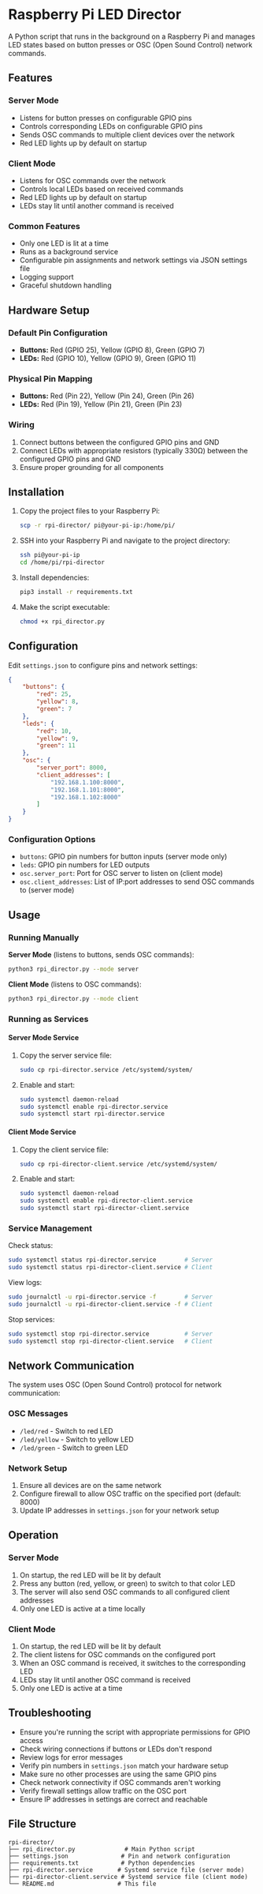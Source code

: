 # Raspberry Pi LED Director

A Python script that runs in the background on a Raspberry Pi and manages LED states based on button presses or OSC (Open Sound Control) network commands.

## Features

### Server Mode
- Listens for button presses on configurable GPIO pins
- Controls corresponding LEDs on configurable GPIO pins
- Sends OSC commands to multiple client devices over the network
- Red LED lights up by default on startup

### Client Mode
- Listens for OSC commands over the network
- Controls local LEDs based on received commands
- Red LED lights up by default on startup
- LEDs stay lit until another command is received

### Common Features
- Only one LED is lit at a time
- Runs as a background service
- Configurable pin assignments and network settings via JSON settings file
- Logging support
- Graceful shutdown handling

## Hardware Setup

### Default Pin Configuration
- **Buttons:** Red (GPIO 25), Yellow (GPIO 8), Green (GPIO 7)
- **LEDs:** Red (GPIO 10), Yellow (GPIO 9), Green (GPIO 11)

### Physical Pin Mapping
- **Buttons:** Red (Pin 22), Yellow (Pin 24), Green (Pin 26)
- **LEDs:** Red (Pin 19), Yellow (Pin 21), Green (Pin 23)

### Wiring
1. Connect buttons between the configured GPIO pins and GND
2. Connect LEDs with appropriate resistors (typically 330Ω) between the configured GPIO pins and GND
3. Ensure proper grounding for all components

## Installation

1. Copy the project files to your Raspberry Pi:
   ```bash
   scp -r rpi-director/ pi@your-pi-ip:/home/pi/
   ```

2. SSH into your Raspberry Pi and navigate to the project directory:
   ```bash
   ssh pi@your-pi-ip
   cd /home/pi/rpi-director
   ```

3. Install dependencies:
   ```bash
   pip3 install -r requirements.txt
   ```

4. Make the script executable:
   ```bash
   chmod +x rpi_director.py
   ```

## Configuration

Edit `settings.json` to configure pins and network settings:

```json
{
    "buttons": {
        "red": 25,
        "yellow": 8,
        "green": 7
    },
    "leds": {
        "red": 10,
        "yellow": 9,
        "green": 11
    },
    "osc": {
        "server_port": 8000,
        "client_addresses": [
            "192.168.1.100:8000",
            "192.168.1.101:8000",
            "192.168.1.102:8000"
        ]
    }
}
```

### Configuration Options
- `buttons`: GPIO pin numbers for button inputs (server mode only)
- `leds`: GPIO pin numbers for LED outputs
- `osc.server_port`: Port for OSC server to listen on (client mode)
- `osc.client_addresses`: List of IP:port addresses to send OSC commands to (server mode)

## Usage

### Running Manually

**Server Mode** (listens to buttons, sends OSC commands):
```bash
python3 rpi_director.py --mode server
```

**Client Mode** (listens to OSC commands):
```bash
python3 rpi_director.py --mode client
```

### Running as Services

#### Server Mode Service

1. Copy the server service file:
   ```bash
   sudo cp rpi-director.service /etc/systemd/system/
   ```

2. Enable and start:
   ```bash
   sudo systemctl daemon-reload
   sudo systemctl enable rpi-director.service
   sudo systemctl start rpi-director.service
   ```

#### Client Mode Service

1. Copy the client service file:
   ```bash
   sudo cp rpi-director-client.service /etc/systemd/system/
   ```

2. Enable and start:
   ```bash
   sudo systemctl daemon-reload
   sudo systemctl enable rpi-director-client.service
   sudo systemctl start rpi-director-client.service
   ```

### Service Management

Check status:
```bash
sudo systemctl status rpi-director.service        # Server
sudo systemctl status rpi-director-client.service # Client
```

View logs:
```bash
sudo journalctl -u rpi-director.service -f        # Server
sudo journalctl -u rpi-director-client.service -f # Client
```

Stop services:
```bash
sudo systemctl stop rpi-director.service          # Server
sudo systemctl stop rpi-director-client.service   # Client
```

## Network Communication

The system uses OSC (Open Sound Control) protocol for network communication:

### OSC Messages
- `/led/red` - Switch to red LED
- `/led/yellow` - Switch to yellow LED  
- `/led/green` - Switch to green LED

### Network Setup
1. Ensure all devices are on the same network
2. Configure firewall to allow OSC traffic on the specified port (default: 8000)
3. Update IP addresses in `settings.json` for your network setup

## Operation

### Server Mode
1. On startup, the red LED will be lit by default
2. Press any button (red, yellow, or green) to switch to that color LED
3. The server will also send OSC commands to all configured client addresses
4. Only one LED is active at a time locally

### Client Mode
1. On startup, the red LED will be lit by default
2. The client listens for OSC commands on the configured port
3. When an OSC command is received, it switches to the corresponding LED
4. LEDs stay lit until another OSC command is received
5. Only one LED is active at a time

## Troubleshooting

- Ensure you're running the script with appropriate permissions for GPIO access
- Check wiring connections if buttons or LEDs don't respond
- Review logs for error messages
- Verify pin numbers in `settings.json` match your hardware setup
- Make sure no other processes are using the same GPIO pins
- Check network connectivity if OSC commands aren't working
- Verify firewall settings allow traffic on the OSC port
- Ensure IP addresses in settings are correct and reachable

## File Structure

```
rpi-director/
├── rpi_director.py              # Main Python script
├── settings.json               # Pin and network configuration
├── requirements.txt            # Python dependencies
├── rpi-director.service       # Systemd service file (server mode)
├── rpi-director-client.service # Systemd service file (client mode)
└── README.md                  # This file
```
